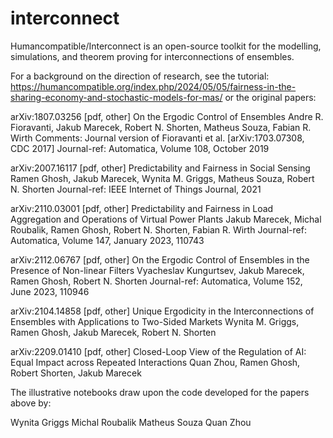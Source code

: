 # interconnect

Humancompatible/Interconnect is an open-source toolkit for the modelling, simulations, and theorem proving for interconnections of ensembles. 

For a background on the direction of research, see the tutorial:
https://humancompatible.org/index.php/2024/05/05/fairness-in-the-sharing-economy-and-stochastic-models-for-mas/
or the original papers:

arXiv:1807.03256 [pdf, other]
On the Ergodic Control of Ensembles
Andre R. Fioravanti, Jakub Marecek, Robert N. Shorten, Matheus Souza, Fabian R. Wirth
Comments: Journal version of Fioravanti et al. [arXiv:1703.07308, CDC 2017]
Journal-ref: Automatica, Volume 108, October 2019

arXiv:2007.16117 [pdf, other]
Predictability and Fairness in Social Sensing
Ramen Ghosh, Jakub Marecek, Wynita M. Griggs, Matheus Souza, Robert N. Shorten
Journal-ref: IEEE Internet of Things Journal, 2021

arXiv:2110.03001 [pdf, other]
Predictability and Fairness in Load Aggregation and Operations of Virtual Power Plants
Jakub Marecek, Michal Roubalik, Ramen Ghosh, Robert N. Shorten, Fabian R. Wirth
Journal-ref: Automatica, Volume 147, January 2023, 110743

arXiv:2112.06767 [pdf, other]
On the Ergodic Control of Ensembles in the Presence of Non-linear Filters
Vyacheslav Kungurtsev, Jakub Marecek, Ramen Ghosh, Robert N. Shorten
Journal-ref: Automatica, Volume 152, June 2023, 110946

arXiv:2104.14858 [pdf, other]
Unique Ergodicity in the Interconnections of Ensembles with Applications to Two-Sided Markets
Wynita M. Griggs, Ramen Ghosh, Jakub Marecek, Robert N. Shorten

arXiv:2209.01410 [pdf, other]
Closed-Loop View of the Regulation of AI: Equal Impact across Repeated Interactions
Quan Zhou, Ramen Ghosh, Robert Shorten, Jakub Marecek

The illustrative notebooks draw upon the code developed for the papers above by:

Wynita Griggs
Michal Roubalik
Matheus Souza
Quan Zhou
